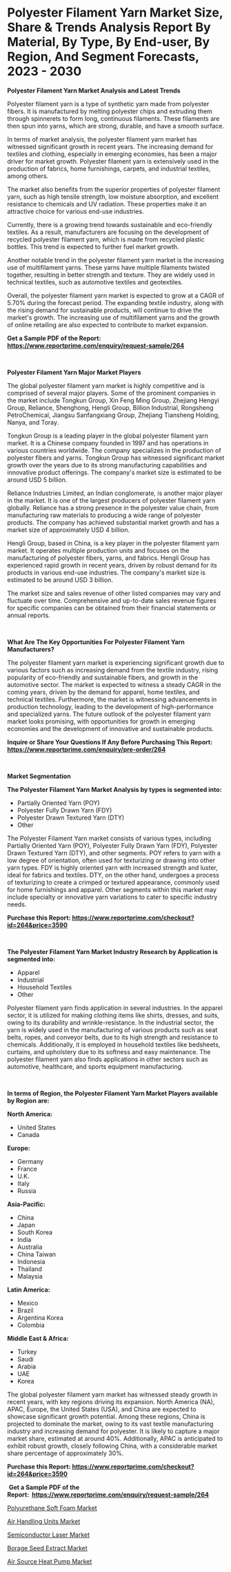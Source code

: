 <p><h1>Polyester Filament Yarn Market Size, Share & Trends Analysis Report By Material, By Type, By End-user, By Region, And Segment Forecasts, 2023 - 2030</h1></p><p><strong>Polyester Filament Yarn Market Analysis and Latest Trends</strong></p>
<p><p>Polyester filament yarn is a type of synthetic yarn made from polyester fibers. It is manufactured by melting polyester chips and extruding them through spinnerets to form long, continuous filaments. These filaments are then spun into yarns, which are strong, durable, and have a smooth surface.</p><p>In terms of market analysis, the polyester filament yarn market has witnessed significant growth in recent years. The increasing demand for textiles and clothing, especially in emerging economies, has been a major driver for market growth. Polyester filament yarn is extensively used in the production of fabrics, home furnishings, carpets, and industrial textiles, among others.</p><p>The market also benefits from the superior properties of polyester filament yarn, such as high tensile strength, low moisture absorption, and excellent resistance to chemicals and UV radiation. These properties make it an attractive choice for various end-use industries.</p><p>Currently, there is a growing trend towards sustainable and eco-friendly textiles. As a result, manufacturers are focusing on the development of recycled polyester filament yarn, which is made from recycled plastic bottles. This trend is expected to further fuel market growth.</p><p>Another notable trend in the polyester filament yarn market is the increasing use of multifilament yarns. These yarns have multiple filaments twisted together, resulting in better strength and texture. They are widely used in technical textiles, such as automotive textiles and geotextiles.</p><p>Overall, the polyester filament yarn market is expected to grow at a CAGR of 5.70% during the forecast period. The expanding textile industry, along with the rising demand for sustainable products, will continue to drive the market's growth. The increasing use of multifilament yarns and the growth of online retailing are also expected to contribute to market expansion.</p></p>
<p><strong>Get a Sample PDF of the Report:&nbsp; <a href="https://www.reportprime.com/enquiry/request-sample/264">https://www.reportprime.com/enquiry/request-sample/264</a></strong></p>
<p>&nbsp;</p>
<p><strong>Polyester Filament Yarn Major Market Players</strong></p>
<p><p>The global polyester filament yarn market is highly competitive and is comprised of several major players. Some of the prominent companies in the market include Tongkun Group, Xin Feng Ming Group, Zhejiang Hengyi Group, Reliance, Shenghong, Hengli Group, Billion Industrial, Rongsheng PetroChemical, Jiangsu Sanfangxiang Group, Zhejiang Tiansheng Holding, Nanya, and Toray.</p><p>Tongkun Group is a leading player in the global polyester filament yarn market. It is a Chinese company founded in 1997 and has operations in various countries worldwide. The company specializes in the production of polyester fibers and yarns. Tongkun Group has witnessed significant market growth over the years due to its strong manufacturing capabilities and innovative product offerings. The company's market size is estimated to be around USD 5 billion.</p><p>Reliance Industries Limited, an Indian conglomerate, is another major player in the market. It is one of the largest producers of polyester filament yarn globally. Reliance has a strong presence in the polyester value chain, from manufacturing raw materials to producing a wide range of polyester products. The company has achieved substantial market growth and has a market size of approximately USD 4 billion.</p><p>Hengli Group, based in China, is a key player in the polyester filament yarn market. It operates multiple production units and focuses on the manufacturing of polyester fibers, yarns, and fabrics. Hengli Group has experienced rapid growth in recent years, driven by robust demand for its products in various end-use industries. The company's market size is estimated to be around USD 3 billion.</p><p>The market size and sales revenue of other listed companies may vary and fluctuate over time. Comprehensive and up-to-date sales revenue figures for specific companies can be obtained from their financial statements or annual reports.</p></p>
<p>&nbsp;</p>
<p><strong>What Are The Key Opportunities For Polyester Filament Yarn Manufacturers?</strong></p>
<p><p>The polyester filament yarn market is experiencing significant growth due to various factors such as increasing demand from the textile industry, rising popularity of eco-friendly and sustainable fibers, and growth in the automotive sector. The market is expected to witness a steady CAGR in the coming years, driven by the demand for apparel, home textiles, and technical textiles. Furthermore, the market is witnessing advancements in production technology, leading to the development of high-performance and specialized yarns. The future outlook of the polyester filament yarn market looks promising, with opportunities for growth in emerging economies and the development of innovative and sustainable products.</p></p>
<p><strong>Inquire or Share Your Questions If Any Before Purchasing This Report: <a href="https://www.reportprime.com/enquiry/pre-order/264">https://www.reportprime.com/enquiry/pre-order/264</a></strong></p>
<p>&nbsp;</p>
<p><strong>Market Segmentation</strong></p>
<p><strong>The Polyester Filament Yarn Market Analysis by types is segmented into:</strong></p>
<p><ul><li>Partially Oriented Yarn (POY)</li><li>Polyester Fully Drawn Yarn (FDY)</li><li>Polyester Drawn Textured Yarn (DTY)</li><li>Other</li></ul></p>
<p><p>The Polyester Filament Yarn market consists of various types, including Partially Oriented Yarn (POY), Polyester Fully Drawn Yarn (FDY), Polyester Drawn Textured Yarn (DTY), and other segments. POY refers to yarn with a low degree of orientation, often used for texturizing or drawing into other yarn types. FDY is highly oriented yarn with increased strength and luster, ideal for fabrics and textiles. DTY, on the other hand, undergoes a process of texturizing to create a crimped or textured appearance, commonly used for home furnishings and apparel. Other segments within this market may include specialty or innovative yarn variations to cater to specific industry needs.</p></p>
<p><strong>Purchase this Report:&nbsp;<a href="https://www.reportprime.com/checkout?id=264&price=3590">https://www.reportprime.com/checkout?id=264&price=3590</a></strong></p>
<p>&nbsp;</p>
<p><strong>The Polyester Filament Yarn Market Industry Research by Application is segmented into:</strong></p>
<p><ul><li>Apparel</li><li>Industrial</li><li>Household Textiles</li><li>Other</li></ul></p>
<p><p>Polyester filament yarn finds application in several industries. In the apparel sector, it is utilized for making clothing items like shirts, dresses, and suits, owing to its durability and wrinkle-resistance. In the industrial sector, the yarn is widely used in the manufacturing of various products such as seat belts, ropes, and conveyor belts, due to its high strength and resistance to chemicals. Additionally, it is employed in household textiles like bedsheets, curtains, and upholstery due to its softness and easy maintenance. The polyester filament yarn also finds applications in other sectors such as automotive, healthcare, and sports equipment manufacturing.</p></p>
<p>&nbsp;</p>
<p><strong>In terms of Region, the Polyester Filament Yarn Market Players available by Region are:</strong></p>
<p>
    <p> <strong> North America: </strong>
        <ul>
            <li>United States</li>
            <li>Canada</li>
        </ul>
        </p> 
    <p> <strong> Europe: </strong>
        <ul>
            <li>Germany</li>
            <li>France</li>
            <li>U.K.</li>
            <li>Italy</li>
            <li>Russia</li>
        </ul>
        </p> 
    <p> <strong> Asia-Pacific: </strong>
        <ul>
            <li>China</li>
            <li>Japan</li>
            <li>South Korea</li>
            <li>India</li>
            <li>Australia</li>
            <li>China Taiwan</li>
            <li>Indonesia</li>
            <li>Thailand</li>
            <li>Malaysia</li>
        </ul>
        </p> 
    <p> <strong> Latin America: </strong>
        <ul>
            <li>Mexico</li>
            <li>Brazil</li>
            <li>Argentina Korea</li>
            <li>Colombia</li>
        </ul>
        </p> 
    <p> <strong> Middle East & Africa: </strong>
        <ul>
            <li>Turkey</li>
            <li>Saudi</li>
            <li>Arabia</li>
            <li>UAE</li>
            <li>Korea</li>
        </ul>
    </p>
    </p>
<p><p>The global polyester filament yarn market has witnessed steady growth in recent years, with key regions driving its expansion. North America (NA), APAC, Europe, the United States (USA), and China are expected to showcase significant growth potential. Among these regions, China is projected to dominate the market, owing to its vast textile manufacturing industry and increasing demand for polyester. It is likely to capture a major market share, estimated at around 40%. Additionally, APAC is anticipated to exhibit robust growth, closely following China, with a considerable market share percentage of approximately 30%.</p></p>
<p><strong>Purchase this Report: <a href="https://www.reportprime.com/checkout?id=264&price=3590">https://www.reportprime.com/checkout?id=264&price=3590</a></strong></p>
<p>&nbsp;<strong>Get a Sample PDF of the Report:&nbsp;&nbsp;<a href="https://www.reportprime.com/enquiry/request-sample/264">https://www.reportprime.com/enquiry/request-sample/264</a></strong></p>
<p><strong></strong></p>
<p><p><a href="https://github.com/rahu1505/Market-Research-Report-List-1/blob/main/polyurethane-soft-foam-market.md">Polyurethane Soft Foam Market</a></p><p><a href="https://medium.com/@robinsinghrp23/air-handling-units-market-outlook-industry-overview-and-forecast-2023-to-2030-a4673c57d72e">Air Handling Units Market</a></p><p><a href="https://medium.com/@abhishekreliable23/semiconductor-laser-market-comprehensive-assessment-by-type-application-and-geography-f465cbd3adf9">Semiconductor Laser Market</a></p><p><a href="https://github.com/rahu1502/Market-Research-Report-List-1/blob/main/borage-seed-extract-market.md">Borage Seed Extract Market</a></p><p><a href="https://medium.com/@sureshrainarp23/air-source-heat-pump-market-comprehensive-assessment-by-type-application-and-geography-663794bd2b87">Air Source Heat Pump Market</a></p></p>